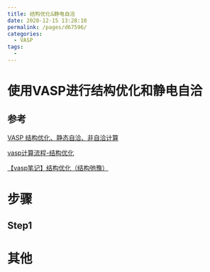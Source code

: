 ```yaml
---
title: 结构优化&静电自洽
date: 2020-12-15 13:28:10
permalink: /pages/d67596/
categories: 
  - VASP
tags: 
  - 
---
```


# 使用VASP进行结构优化和静电自洽





## 参考

[VASP 结构优化、静态自洽、非自洽计算](https://blog.csdn.net/kyang_823/article/details/59110848)

[vasp计算流程-结构优化](https://cndaqiang.github.io/2018/01/23/vasp-step1/)

[【vasp笔记】结构优化（结构弛豫）](https://blog.csdn.net/flowingsand/article/details/103656692)

# 步骤

## Step1





# 其他

